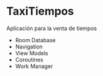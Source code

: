 # TaxiTiempos
Aplicación para la venta de tiempos

- Room Database
- Navigation
- View Models
- Coroutines
- Work Manager
